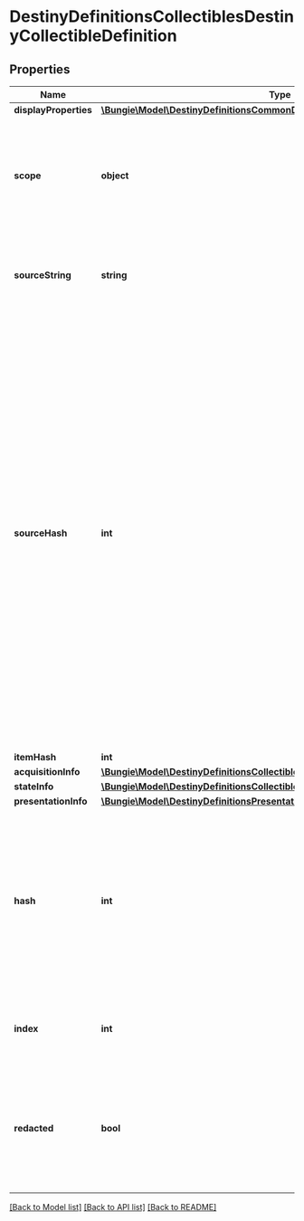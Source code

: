# DestinyDefinitionsCollectiblesDestinyCollectibleDefinition

## Properties
Name | Type | Description | Notes
------------ | ------------- | ------------- | -------------
**displayProperties** | [**\Bungie\Model\DestinyDefinitionsCommonDestinyDisplayPropertiesDefinition**](DestinyDefinitionsCommonDestinyDisplayPropertiesDefinition.md) |  | [optional] 
**scope** | **object** | Indicates whether this Collectible&#39;s state is determined on a per-character or on an account-wide basis. | [optional] 
**sourceString** | **string** | A human readable string for a hint about how to acquire the item. | [optional] 
**sourceHash** | **int** | This is a hash identifier we are building on the BNet side in an attempt to let people group collectibles by similar sources.  I can&#39;t promise that it&#39;s going to be 100% accurate, but if the designers were consistent in assigning the same source strings to items with the same sources, it *ought to* be. No promises though.  This hash also doesn&#39;t relate to an actual definition, just to note: we&#39;ve got nothing useful other than the source string for this data. | [optional] 
**itemHash** | **int** |  | [optional] 
**acquisitionInfo** | [**\Bungie\Model\DestinyDefinitionsCollectiblesDestinyCollectibleAcquisitionBlock**](DestinyDefinitionsCollectiblesDestinyCollectibleAcquisitionBlock.md) |  | [optional] 
**stateInfo** | [**\Bungie\Model\DestinyDefinitionsCollectiblesDestinyCollectibleStateBlock**](DestinyDefinitionsCollectiblesDestinyCollectibleStateBlock.md) |  | [optional] 
**presentationInfo** | [**\Bungie\Model\DestinyDefinitionsPresentationDestinyPresentationChildBlock**](DestinyDefinitionsPresentationDestinyPresentationChildBlock.md) |  | [optional] 
**hash** | **int** | The unique identifier for this entity. Guaranteed to be unique for the type of entity, but not globally.  When entities refer to each other in Destiny content, it is this hash that they are referring to. | [optional] 
**index** | **int** | The index of the entity as it was found in the investment tables. | [optional] 
**redacted** | **bool** | If this is true, then there is an entity with this identifier/type combination, but BNet is not yet allowed to show it. Sorry! | [optional] 

[[Back to Model list]](../README.md#documentation-for-models) [[Back to API list]](../README.md#documentation-for-api-endpoints) [[Back to README]](../README.md)


